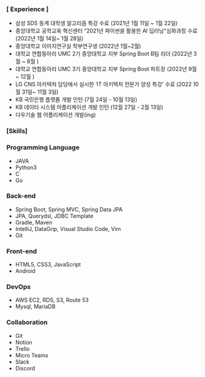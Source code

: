 


### **[ Experience ]**

- 삼성 SDS 동계 대학생 알고리즘 특강 수료 (2021년 1월 11일 ~ 1월 22일)
- 중앙대학교 공학교육 혁신센터 “2021년 파이썬을 활용한 AI 딥러닝"심화과정 수료 (2022년 1월 14일~ 1월 28일)
- 중앙대학교 이미지연구실 학부연구생 (2022년 1월~2월)
- 대학교 연합동아리 UMC 2기 중앙대학교 지부 Spring Boot B팀 리더 (2022년 3월 ~ 8월 )
- 대학교 연합동아리 UMC 3기 중앙대학교 지부 Spring Boot 파트장 (2022년 9월 ~ 12월 )
- LG CNS 아키텍처 담당에서 실시한 ‘IT 아키텍처 전문가 양성 특강' 수료 (2022 10월 31일~ 11월 3일)
- KB 국민은행 플랫폼 개발 인턴 (7월 24일 - 10월 13일)
- KB 데이타 시스템 어플리케이션 개발 인턴 (12월 27일 - 2월 13일)
- 다우기술 웹 어플리케이션 개발(ing)


### [Skills]

### Programming Language

- JAVA
- Python3
- C
- Go

### Back-end

- Spring Boot, Spring MVC, Spring Data JPA
- JPA, Querydsl, JDBC Template
- Gradle, Maven
- IntelliJ, DataGrip, Visual Studio Code, Vim
- Git


### Front-end

- HTML5, CSS3, JavaScript
- Android

### DevOps

- AWS EC2, RDS, S3, Route 53
- Mysql, MariaDB

### Collaboration

- Git
- Notion
- Trello
- Micro Teams
- Slack
- Discord

